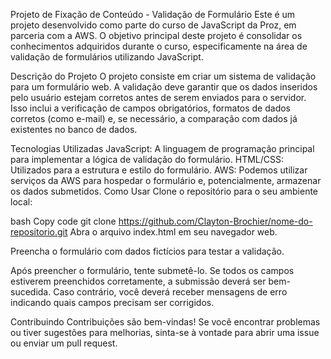 Projeto de Fixação de Conteúdo - Validação de Formulário
Este é um projeto desenvolvido como parte do curso de JavaScript da Proz, em parceria com a AWS. O objetivo principal deste projeto é consolidar os conhecimentos adquiridos durante o curso, especificamente na área de validação de formulários utilizando JavaScript.

Descrição do Projeto
O projeto consiste em criar um sistema de validação para um formulário web. A validação deve garantir que os dados inseridos pelo usuário estejam corretos antes de serem enviados para o servidor. Isso inclui a verificação de campos obrigatórios, formatos de dados corretos (como e-mail) e, se necessário, a comparação com dados já existentes no banco de dados.

Tecnologias Utilizadas
JavaScript: A linguagem de programação principal para implementar a lógica de validação do formulário.
HTML/CSS: Utilizados para a estrutura e estilo do formulário.
AWS: Podemos utilizar serviços da AWS para hospedar o formulário e, potencialmente, armazenar os dados submetidos.
Como Usar
Clone o repositório para o seu ambiente local:

bash
Copy code
git clone https://github.com/Clayton-Brochier/nome-do-repositorio.git
Abra o arquivo index.html em seu navegador web.

Preencha o formulário com dados fictícios para testar a validação.

Após preencher o formulário, tente submetê-lo. Se todos os campos estiverem preenchidos corretamente, a submissão deverá ser bem-sucedida. Caso contrário, você deverá receber mensagens de erro indicando quais campos precisam ser corrigidos.

Contribuindo
Contribuições são bem-vindas! Se você encontrar problemas ou tiver sugestões para melhorias, sinta-se à vontade para abrir uma issue ou enviar um pull request.


